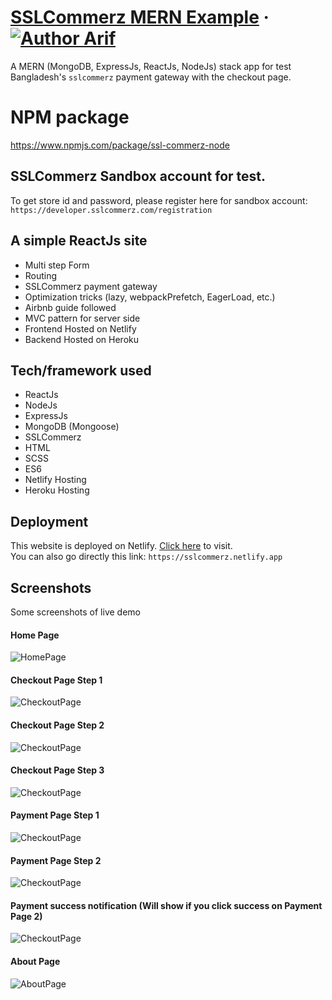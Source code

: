 # [SSLCommerz MERN Example](https://sslcommerz.netlify.app) &middot; [![Author Arif](https://img.shields.io/badge/Author-Arif-%3C%3E)](https://www.linkedin.com/in/proarif)

A MERN (MongoDB, ExpressJs, ReactJs, NodeJs) stack app for test Bangladesh's `sslcommerz` payment gateway with the checkout page.

# NPM package

https://www.npmjs.com/package/ssl-commerz-node

## SSLCommerz Sandbox account for test.

To get store id and password, please register here for sandbox account: `https://developer.sslcommerz.com/registration`

## A simple ReactJs site

- Multi step Form
- Routing
- SSLCommerz payment gateway
- Optimization tricks (lazy, webpackPrefetch, EagerLoad, etc.)
- Airbnb guide followed
- MVC pattern for server side
- Frontend Hosted on Netlify
- Backend Hosted on Heroku

## Tech/framework used

- ReactJs
- NodeJs
- ExpressJs
- MongoDB (Mongoose)
- SSLCommerz
- HTML
- SCSS
- ES6
- Netlify Hosting
- Heroku Hosting

## Deployment

This website is deployed on Netlify. [Click here](https://sslcommerz.netlify.app) to visit.
<br />
You can also go directly this link: `https://sslcommerz.netlify.app`

## Screenshots

Some screenshots of live demo

#### Home Page

![HomePage](https://raw.githubusercontent.com/arifpro/sslcommerz-mern-example/main/screenshots/HomePage.png)

#### Checkout Page Step 1

![CheckoutPage](https://raw.githubusercontent.com/arifpro/sslcommerz-mern-example/main/screenshots/CheckoutPage1.png)

#### Checkout Page Step 2

![CheckoutPage](https://raw.githubusercontent.com/arifpro/sslcommerz-mern-example/main/screenshots/CheckoutPage2.png)

#### Checkout Page Step 3

![CheckoutPage](https://raw.githubusercontent.com/arifpro/sslcommerz-mern-example/main/screenshots/CheckoutPage3.png)

#### Payment Page Step 1

![CheckoutPage](https://raw.githubusercontent.com/arifpro/sslcommerz-mern-example/main/screenshots/PaymentPage1.png)

#### Payment Page Step 2

![CheckoutPage](https://raw.githubusercontent.com/arifpro/sslcommerz-mern-example/main/screenshots/PaymentPage2.png)

#### Payment success notification (Will show if you click success on Payment Page 2)

![CheckoutPage](https://raw.githubusercontent.com/arifpro/sslcommerz-mern-example/main/screenshots/PaymentSuccessPage.png)

#### About Page

![AboutPage](https://raw.githubusercontent.com/arifpro/sslcommerz-mern-example/main/screenshots/AboutPage.png)
